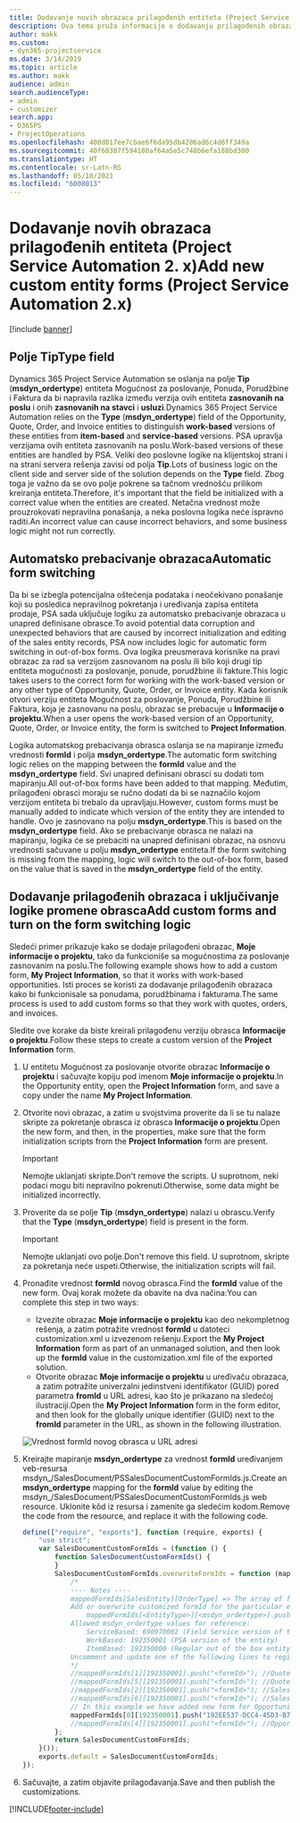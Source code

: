 ```yaml
---
title: Dodavanje novih obrazaca prilagođenih entiteta (Project Service Automation 2. x)
description: Ova tema pruža informacije o dodavanju prilagođenih obrazaca entiteta za mogućnosti za poslovanje, ponude, porudžbine ili fakture u aplikaciji Dynamics 365 Project Service Automation 2.x.
author: makk
ms.custom:
- dyn365-projectservice
ms.date: 3/14/2019
ms.topic: article
ms.author: makk
audience: admin
search.audienceType:
- admin
- customizer
search.app:
- D365PS
- ProjectOperations
ms.openlocfilehash: 400d817ee7cbae6f6da95db4286ad6c4d6ff349a
ms.sourcegitcommit: 40f68387f594180af64a5e5c748b6efa188bd300
ms.translationtype: HT
ms.contentlocale: sr-Latn-RS
ms.lasthandoff: 05/10/2021
ms.locfileid: "6008013"
---
```

# <a name="add-new-custom-entity-forms-project-service-automation-2x"></a><span data-ttu-id="13e45-103">Dodavanje novih obrazaca prilagođenih entiteta (Project Service Automation 2. x)</span><span class="sxs-lookup"><span data-stu-id="13e45-103">Add new custom entity forms (Project Service Automation 2.x)</span></span>

[!include [banner](../../includes/psa-now-project-operations.md)]

## <a name="type-field"></a><span data-ttu-id="13e45-104">Polje Tip</span><span class="sxs-lookup"><span data-stu-id="13e45-104">Type field</span></span> 

<span data-ttu-id="13e45-105">Dynamics 365 Project Service Automation se oslanja na polje **Tip** (**msdyn\_ordertype**) entiteta Mogućnost za poslovanje, Ponuda, Porudžbine i Faktura da bi napravila razlika između verzija ovih entiteta **zasnovanih na poslu** i onih **zasnovanih na stavci** i **usluzi**.</span><span class="sxs-lookup"><span data-stu-id="13e45-105">Dynamics 365 Project Service Automation relies on the **Type** (**msdyn\_ordertype**) field of the Opportunity, Quote, Order, and Invoice entities to distinguish **work-based** versions of these entities from **item-based** and **service-based** versions.</span></span> <span data-ttu-id="13e45-106">PSA upravlja verzijama ovih entiteta zasnovanih na poslu.</span><span class="sxs-lookup"><span data-stu-id="13e45-106">Work-based versions of these entities are handled by PSA.</span></span> <span data-ttu-id="13e45-107">Veliki deo poslovne logike na klijentskoj strani i na strani servera rešenja zavisi od polja **Tip**.</span><span class="sxs-lookup"><span data-stu-id="13e45-107">Lots of business logic on the client side and server side of the solution depends on the **Type** field.</span></span> <span data-ttu-id="13e45-108">Zbog toga je važno da se ovo polje pokrene sa tačnom vrednošću prilikom kreiranja entiteta.</span><span class="sxs-lookup"><span data-stu-id="13e45-108">Therefore, it's important that the field be initialized with a correct value when the entities are created.</span></span> <span data-ttu-id="13e45-109">Netačna vrednost može prouzrokovati nepravilna ponašanja, a neka poslovna logika neće ispravno raditi.</span><span class="sxs-lookup"><span data-stu-id="13e45-109">An incorrect value can cause incorrect behaviors, and some business logic might not run correctly.</span></span>

## <a name="automatic-form-switching"></a><span data-ttu-id="13e45-110">Automatsko prebacivanje obrazaca</span><span class="sxs-lookup"><span data-stu-id="13e45-110">Automatic form switching</span></span>

<span data-ttu-id="13e45-111">Da bi se izbegla potencijalna oštećenja podataka i neočekivano ponašanje koji su posledica nepravilnog pokretanja i uređivanja zapisa entiteta prodaje, PSA sada uključuje logiku za automatsko prebacivanje obrazaca u unapred definisane obrasce.</span><span class="sxs-lookup"><span data-stu-id="13e45-111">To avoid potential data corruption and unexpected behaviors that are caused by incorrect initialization and editing of the sales entity records, PSA now includes logic for automatic form switching in out-of-box forms.</span></span> <span data-ttu-id="13e45-112">Ova logika preusmerava korisnike na pravi obrazac za rad sa verzijom zasnovanom na poslu ili bilo koji drugi tip entiteta mogućnosti za poslovanje, ponude, porudžbine ili fakture.</span><span class="sxs-lookup"><span data-stu-id="13e45-112">This logic takes users to the correct form for working with the work-based version or any other type of Opportunity, Quote, Order, or Invoice entity.</span></span> <span data-ttu-id="13e45-113">Kada korisnik otvori verziju entiteta Mogućnost za poslovanje, Ponuda, Porudžbine ili Faktura, koja je zasnovanu na poslu, obrazac se prebacuje u **Informacije o projektu**.</span><span class="sxs-lookup"><span data-stu-id="13e45-113">When a user opens the work-based version of an Opportunity, Quote, Order, or Invoice entity, the form is switched to **Project Information**.</span></span>

<span data-ttu-id="13e45-114">Logika automatskog prebacivanja obrasca oslanja se na mapiranje između vrednosti **formId** i polja **msdyn\_ordertype**.</span><span class="sxs-lookup"><span data-stu-id="13e45-114">The automatic form switching logic relies on the mapping between the **formId** value and the **msdyn\_ordertype** field.</span></span> <span data-ttu-id="13e45-115">Svi unapred definisani obrasci su dodati tom mapiranju.</span><span class="sxs-lookup"><span data-stu-id="13e45-115">All out-of-box forms have been added to that mapping.</span></span> <span data-ttu-id="13e45-116">Međutim, prilagođeni obrasci moraju se ručno dodati da bi se naznačilo kojom verzijom entiteta bi trebalo da upravljaju.</span><span class="sxs-lookup"><span data-stu-id="13e45-116">However, custom forms must be manually added to indicate which version of the entity they are intended to handle.</span></span> <span data-ttu-id="13e45-117">Ovo je zasnovano na polju **msdyn\_ordertype**.</span><span class="sxs-lookup"><span data-stu-id="13e45-117">This is based on the **msdyn\_ordertype** field.</span></span> <span data-ttu-id="13e45-118">Ako se prebacivanje obrasca ne nalazi na mapiranju, logika će se prebaciti na unapred definisani obrazac, na osnovu vrednosti sačuvane u polju **msdyn\_ordertype** entiteta.</span><span class="sxs-lookup"><span data-stu-id="13e45-118">If the form switching is missing from the mapping, logic will switch to the out-of-box form, based on the value that is saved in the **msdyn\_ordertype** field of the entity.</span></span>

## <a name="add-custom-forms-and-turn-on-the-form-switching-logic"></a><span data-ttu-id="13e45-119">Dodavanje prilagođenih obrazaca i uključivanje logike promene obrasca</span><span class="sxs-lookup"><span data-stu-id="13e45-119">Add custom forms and turn on the form switching logic</span></span>

<span data-ttu-id="13e45-120">Sledeći primer prikazuje kako se dodaje prilagođeni obrazac, **Moje informacije o projektu**, tako da funkcioniše sa mogućnostima za poslovanje zasnovanim na poslu.</span><span class="sxs-lookup"><span data-stu-id="13e45-120">The following example shows how to add a custom form, **My Project Information**, so that it works with work-based opportunities.</span></span> <span data-ttu-id="13e45-121">Isti proces se koristi za dodavanje prilagođenih obrazaca kako bi funkcionisale sa ponudama, porudžbinama i fakturama.</span><span class="sxs-lookup"><span data-stu-id="13e45-121">The same process is used to add custom forms so that they work with quotes, orders, and invoices.</span></span>

<span data-ttu-id="13e45-122">Sledite ove korake da biste kreirali prilagođenu verziju obrasca **Informacije o projektu**.</span><span class="sxs-lookup"><span data-stu-id="13e45-122">Follow these steps to create a custom version of the **Project Information** form.</span></span>

1. <span data-ttu-id="13e45-123">U entitetu Mogućnost za poslovanje otvorite obrazac **Informacije o projektu** i sačuvajte kopiju pod imenom **Moje informacije o projektu**.</span><span class="sxs-lookup"><span data-stu-id="13e45-123">In the Opportunity entity, open the **Project Information** form, and save a copy under the name **My Project Information**.</span></span>
2. <span data-ttu-id="13e45-124">Otvorite novi obrazac, a zatim u svojstvima proverite da li se tu nalaze skripte za pokretanje obrasca iz obrasca **Informacije o projektu**.</span><span class="sxs-lookup"><span data-stu-id="13e45-124">Open the new form, and then, in the properties, make sure that the form initialization scripts from the **Project Information** form are present.</span></span> 

    > [!IMPORTANT]
    > <span data-ttu-id="13e45-125">Nemojte uklanjati skripte.</span><span class="sxs-lookup"><span data-stu-id="13e45-125">Don't remove the scripts.</span></span> <span data-ttu-id="13e45-126">U suprotnom, neki podaci mogu biti nepravilno pokrenuti.</span><span class="sxs-lookup"><span data-stu-id="13e45-126">Otherwise, some data might be initialized incorrectly.</span></span>

3. <span data-ttu-id="13e45-127">Proverite da se polje **Tip** (**msdyn\_ordertype**) nalazi u obrascu.</span><span class="sxs-lookup"><span data-stu-id="13e45-127">Verify that the **Type** (**msdyn\_ordertype**) field is present in the form.</span></span> 

    > [!IMPORTANT]
    > <span data-ttu-id="13e45-128">Nemojte uklanjati ovo polje.</span><span class="sxs-lookup"><span data-stu-id="13e45-128">Don't remove this field.</span></span> <span data-ttu-id="13e45-129">U suprotnom, skripte za pokretanja neće uspeti.</span><span class="sxs-lookup"><span data-stu-id="13e45-129">Otherwise, the initialization scripts will fail.</span></span>

4. <span data-ttu-id="13e45-130">Pronađite vrednost **formId** novog obrasca.</span><span class="sxs-lookup"><span data-stu-id="13e45-130">Find the **formId** value of the new form.</span></span> <span data-ttu-id="13e45-131">Ovaj korak možete da obavite na dva načina:</span><span class="sxs-lookup"><span data-stu-id="13e45-131">You can complete this step in two ways:</span></span>

    - <span data-ttu-id="13e45-132">Izvezite obrazac **Moje informacije o projektu** kao deo nekompletnog rešenja, a zatim potražite vrednost **formId** u datoteci customization.xml u izvezenom rešenju.</span><span class="sxs-lookup"><span data-stu-id="13e45-132">Export the **My Project Information** form as part of an unmanaged solution, and then look up the **formId** value in the customization.xml file of the exported solution.</span></span>
    - <span data-ttu-id="13e45-133">Otvorite obrazac **Moje informacije o projektu** u uređivaču obrazaca, a zatim potražite univerzalni jedinstveni identifikator (GUID) pored parametra **fromId** u URL adresi, kao što je prikazano na sledećoj ilustraciji.</span><span class="sxs-lookup"><span data-stu-id="13e45-133">Open the **My Project Information** form in the form editor, and then look for the globally unique identifier (GUID) next to the **fromId** parameter in the URL, as shown in the following illustration.</span></span>

    ![Vrednost formId novog obrasca u URL adresi](media/how-to-add-custom-forms-in-v2.0.png)

5. <span data-ttu-id="13e45-135">Kreirajte mapiranje **msdyn\_ordertype** za vrednost **formId** uređivanjem veb-resursa msdyn\_/SalesDocument/PSSalesDocumentCustomFormIds.js.</span><span class="sxs-lookup"><span data-stu-id="13e45-135">Create an **msdyn\_ordertype** mapping for the **formId** value by editing the msdyn\_/SalesDocument/PSSalesDocumentCustomFormIds.js web resource.</span></span> <span data-ttu-id="13e45-136">Uklonite kôd iz resursa i zamenite ga sledećim kodom.</span><span class="sxs-lookup"><span data-stu-id="13e45-136">Remove the code from the resource, and replace it with the following code.</span></span>

    ```javascript
    define(["require", "exports"], function (require, exports) {
        "use strict";
        var SalesDocumentCustomFormIds = (function () {
            function SalesDocumentCustomFormIds() {
            }
            SalesDocumentCustomFormIds.overwriteFormIds = function (mappedFormIds) {
                /*
                ---- Notes ----
                mappedFormIds[SalesEntity][OrderType] => The array of forms IDs that support particular entity and order type
                Add or overwrite customized formId for the particular entity and order type by calling:
                    mappedFormIds[<EntityType>][<msdyn_ordertype>].push("<formId>");
                Allowed msdyn_ordertype values for reference:
                    ServiceBased: 690970002 (Field Service version of the entity)
                    WorkBased: 192350001 (PSA version of the entity)
                    ItemBased: 192350000 (Regular out of the box entity)
                Uncomment and update one of the following lines to register custom PSA form for required entity:
                */      
                //mappedFormIds[1][192350001].push("<formId>"); //Quote
                //mappedFormIds[5][192350001].push("<formId>"); //Quote Line
                //mappedFormIds[2][192350001].push("<formId>"); //Sales Order
                //mappedFormIds[6][192350001].push("<formId>"); //Sales Order Line
                // In this example we have added new form for Opportunity
                mappedFormIds[0][192350001].push("192EE537-DCC4-45D3-B7AF-EA694B9113D2"); //Opportunity
                //mappedFormIds[4][192350001].push("<formId>"); //Opportunity Line
            };
            return SalesDocumentCustomFormIds;
        }());
        exports.default = SalesDocumentCustomFormIds;
    });
    ```

6. <span data-ttu-id="13e45-137">Sačuvajte, a zatim objavite prilagođavanja.</span><span class="sxs-lookup"><span data-stu-id="13e45-137">Save and then publish the customizations.</span></span>


[!INCLUDE[footer-include](../../includes/footer-banner.md)]